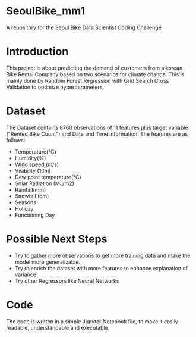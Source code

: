 # SeoulBike_mm1
A repository for the Seoul Bike Data Scientist Coding Challenge

# Introduction
This project is about predicting the demand of customers from a korean Bike Rental Company based on two scenarios for climate change.
This is mainly done by Random Forest Regression with Grid Search Cross Validation to optimize hyperparameters.

# Dataset
The Dataset contains 8760 observations of 11 features plus target variable ("Rented Bike Count") and Date and Time information. The features are as follows:
* Temperature(°C)
* Humidity(%)	
* Wind speed (m/s)	
* Visibility (10m)	
* Dew point temperature(°C)	
* Solar Radiation (MJ/m2)	
* Rainfall(mm)	
* Snowfall (cm)	
* Seasons	
* Holiday	
* Functioning Day

# Possible Next Steps
* Try to gather more observations to get more training data and make the model more generalizable.
* Try to enrich the dataset with more features to enhance explanation of variance
* Try other Regressors like Neural Networks

# Code
The code is written in a simple Jupyter Notebook file, to make it easily readable, understandable and executable.
